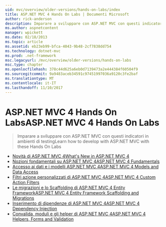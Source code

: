 ```yaml
---
uid: mvc/overview/older-versions/hands-on-labs/index
title: ASP.NET MVC 4 Hands On Labs | Documenti Microsoft
author: rick-anderson
description: Imparare a sviluppare con ASP.NET MVC con questi indicatori in ambienti di testing
ms.author: aspnetcontent
manager: wpickett
ms.date: 02/18/2013
ms.topic: article
ms.assetid: eb23eb99-bfca-4043-9b48-2cf7838dd754
ms.technology: dotnet-mvc
ms.prod: .net-framework
msc.legacyurl: /mvc/overview/older-versions/hands-on-labs
msc.type: chapter
ms.openlocfilehash: 378c44d625a6eb0d7139473a2e444384f60504f9
ms.sourcegitcommit: 9a9483aceb34591c97451997036a9120c3fe2baf
ms.translationtype: MT
ms.contentlocale: it-IT
ms.lasthandoff: 11/10/2017
---
```

<a name="aspnet-mvc-4-hands-on-labs"></a><span data-ttu-id="5b853-103">ASP.NET MVC 4 Hands On Labs</span><span class="sxs-lookup"><span data-stu-id="5b853-103">ASP.NET MVC 4 Hands On Labs</span></span>
====================
> <span data-ttu-id="5b853-104">Imparare a sviluppare con ASP.NET MVC con questi indicatori in ambienti di testing</span><span class="sxs-lookup"><span data-stu-id="5b853-104">Learn how to develop with ASP.NET MVC with these Hands On Labs</span></span>


- [<span data-ttu-id="5b853-105">Novità di ASP.NET MVC 4</span><span class="sxs-lookup"><span data-stu-id="5b853-105">What's New in ASP.NET MVC 4</span></span>](whats-new-in-aspnet-mvc-4.md)
- [<span data-ttu-id="5b853-106">Nozioni fondamentali su ASP.NET MVC 4</span><span class="sxs-lookup"><span data-stu-id="5b853-106">ASP.NET MVC 4 Fundamentals</span></span>](aspnet-mvc-4-fundamentals.md)
- [<span data-ttu-id="5b853-107">Accesso ai dati e i modelli ASP.NET MVC 4</span><span class="sxs-lookup"><span data-stu-id="5b853-107">ASP.NET MVC 4 Models and Data Access</span></span>](aspnet-mvc-4-models-and-data-access.md)
- [<span data-ttu-id="5b853-108">Filtri azione personalizzati di ASP.NET MVC 4</span><span class="sxs-lookup"><span data-stu-id="5b853-108">ASP.NET MVC 4 Custom Action Filters</span></span>](aspnet-mvc-4-custom-action-filters.md)
- [<span data-ttu-id="5b853-109">Le migrazioni e lo Scaffolding di ASP.NET MVC 4 Entity Framework</span><span class="sxs-lookup"><span data-stu-id="5b853-109">ASP.NET MVC 4 Entity Framework Scaffolding and Migrations</span></span>](aspnet-mvc-4-entity-framework-scaffolding-and-migrations.md)
- [<span data-ttu-id="5b853-110">Inserimento di dipendenze di ASP.NET MVC 4</span><span class="sxs-lookup"><span data-stu-id="5b853-110">ASP.NET MVC 4 Dependency Injection</span></span>](aspnet-mvc-4-dependency-injection.md)
- [<span data-ttu-id="5b853-111">Convalida, moduli e gli helper di ASP.NET MVC 4</span><span class="sxs-lookup"><span data-stu-id="5b853-111">ASP.NET MVC 4 Helpers, Forms and Validation</span></span>](aspnet-mvc-4-helpers-forms-and-validation.md)
